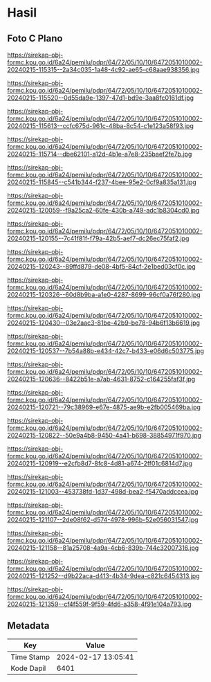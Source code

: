 # Hasil

## Foto C Plano

https://sirekap-obj-formc.kpu.go.id/6a24/pemilu/pdpr/64/72/05/10/10/6472051010002-20240215-115315--2a34c035-1a48-4c92-ae65-c68aae938356.jpg

https://sirekap-obj-formc.kpu.go.id/6a24/pemilu/pdpr/64/72/05/10/10/6472051010002-20240215-115520--0d55da9e-1397-47d1-bd9e-3aa8fc0161df.jpg

https://sirekap-obj-formc.kpu.go.id/6a24/pemilu/pdpr/64/72/05/10/10/6472051010002-20240215-115613--ccfc675d-961c-48ba-8c54-c1e123a58f93.jpg

https://sirekap-obj-formc.kpu.go.id/6a24/pemilu/pdpr/64/72/05/10/10/6472051010002-20240215-115714--dbe62101-a12d-4b1e-a7e8-235baef2fe7b.jpg

https://sirekap-obj-formc.kpu.go.id/6a24/pemilu/pdpr/64/72/05/10/10/6472051010002-20240215-115845--c541b344-f237-4bee-95e2-0cf9a835a131.jpg

https://sirekap-obj-formc.kpu.go.id/6a24/pemilu/pdpr/64/72/05/10/10/6472051010002-20240215-120059--f9a25ca2-60fe-430b-a749-adc1b8304cd0.jpg

https://sirekap-obj-formc.kpu.go.id/6a24/pemilu/pdpr/64/72/05/10/10/6472051010002-20240215-120155--7c41f81f-f79a-42b5-aef7-dc26ec75faf2.jpg

https://sirekap-obj-formc.kpu.go.id/6a24/pemilu/pdpr/64/72/05/10/10/6472051010002-20240215-120243--89ffd879-de08-4bf5-84cf-2e1bed03cf0c.jpg

https://sirekap-obj-formc.kpu.go.id/6a24/pemilu/pdpr/64/72/05/10/10/6472051010002-20240215-120326--60d8b9ba-a1e0-4287-8699-96cf0a76f280.jpg

https://sirekap-obj-formc.kpu.go.id/6a24/pemilu/pdpr/64/72/05/10/10/6472051010002-20240215-120430--03e2aac3-81be-42b9-be78-94b6f13b6619.jpg

https://sirekap-obj-formc.kpu.go.id/6a24/pemilu/pdpr/64/72/05/10/10/6472051010002-20240215-120537--7b54a88b-e434-42c7-b433-e06d6c503775.jpg

https://sirekap-obj-formc.kpu.go.id/6a24/pemilu/pdpr/64/72/05/10/10/6472051010002-20240215-120636--8422b51e-a7ab-4631-8752-c164255faf3f.jpg

https://sirekap-obj-formc.kpu.go.id/6a24/pemilu/pdpr/64/72/05/10/10/6472051010002-20240215-120721--79c38969-e67e-4875-ae9b-e2fb005469ba.jpg

https://sirekap-obj-formc.kpu.go.id/6a24/pemilu/pdpr/64/72/05/10/10/6472051010002-20240215-120822--50e9a4b8-9450-4a41-b698-38854971f970.jpg

https://sirekap-obj-formc.kpu.go.id/6a24/pemilu/pdpr/64/72/05/10/10/6472051010002-20240215-120919--e2cfb8d7-8fc8-4d81-a674-2ff01c6814d7.jpg

https://sirekap-obj-formc.kpu.go.id/6a24/pemilu/pdpr/64/72/05/10/10/6472051010002-20240215-121003--453738fd-1d37-498d-bea2-f5470addccea.jpg

https://sirekap-obj-formc.kpu.go.id/6a24/pemilu/pdpr/64/72/05/10/10/6472051010002-20240215-121107--2de08f62-d574-4978-996b-52e056031547.jpg

https://sirekap-obj-formc.kpu.go.id/6a24/pemilu/pdpr/64/72/05/10/10/6472051010002-20240215-121158--81a25708-4a9a-4cb6-839b-744c32007316.jpg

https://sirekap-obj-formc.kpu.go.id/6a24/pemilu/pdpr/64/72/05/10/10/6472051010002-20240215-121252--d9b22aca-d413-4b34-9dea-c821c6454313.jpg

https://sirekap-obj-formc.kpu.go.id/6a24/pemilu/pdpr/64/72/05/10/10/6472051010002-20240215-121359--cf4f559f-9f59-4fd6-a358-4f91e104a793.jpg


## Metadata

| Key        | Value               |
| ---------- | ------------------- |
| Time Stamp | 2024-02-17 13:05:41 |
| Kode Dapil | 6401                |



